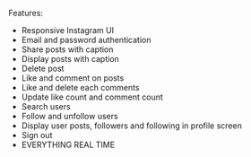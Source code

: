 Features: 
- Responsive Instagram UI
- Email and password authentication
- Share posts with caption
- Display posts with caption
- Delete post
- Like and comment on posts
- Like and delete each comments
- Update like count and comment count
- Search users
- Follow and unfollow users
- Display user posts, followers and following in profile screen
- Sign out
- EVERYTHING REAL TIME
